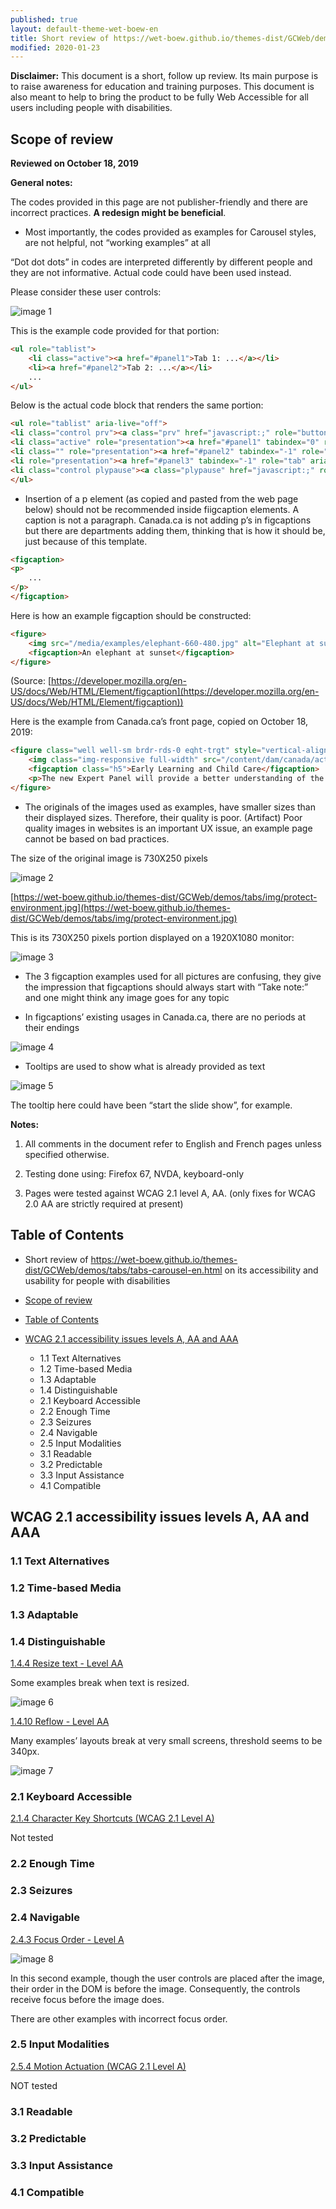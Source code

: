```yaml
---
published: true
layout: default-theme-wet-boew-en
title: Short review of https://wet-boew.github.io/themes-dist/GCWeb/demos/tabs/tabs-carousel-en.html on its accessibility and usability for people with disabilities
modified: 2020-01-23
---
```


**Disclaimer:** This document is a short, follow up review. Its main purpose is to raise awareness for education and training purposes. This document is also meant to help to bring the product to be fully Web Accessible for all users including people with disabilities.

## Scope of review
**Reviewed on October 18, 2019**

**General notes:**

The codes provided in this page are not publisher-friendly and there are incorrect practices. **A redesign might be beneficial**.

* Most importantly, the codes provided as examples for Carousel styles, are not helpful, not “working examples” at all

“Dot dot dots” in codes are interpreted differently by different people and they are not informative. Actual code could have been used instead.

Please consider these user controls:

<img src="2020-assets/GCWeb-demos-tabs-tabs-carousel-en_WCAG_2.1_EvaluationNotes/image1.png" alt="image 1"/>

This is the example code provided for that portion:

```html
<ul role="tablist">
	<li class="active"><a href="#panel1">Tab 1: ...</a></li>
	<li><a href="#panel2">Tab 2: ...</a></li>
	...
</ul>
```

Below is the actual code block that renders the same portion:

```html
<ul role="tablist" aria-live="off">
<li class="control prv"><a class="prv" href="javascript:;" role="button" title="Previous"><span class="glyphicon glyphicon-chevron-left"></span><span class="wb-inv">Previous</span></a></li> <li class="control  tab-count" tabindex="0"><div>Item <div class="curr-count"><span class="curr-index">1</span> of 3</div></div></li><li class="control nxt"><a class="nxt" href="javascript:;" role="button" title="Next"><span class="glyphicon glyphicon-chevron-right"></span><span class="wb-inv">Next</span></a></li> 
<li class="active" role="presentation"><a href="#panel1" tabindex="0" role="tab" aria-selected="true" aria-controls="panel1" id="panel1-lnk">Tab 1: Take Note: Renewal of the Aviation Document Booklet.</a></li>
<li class="" role="presentation"><a href="#panel2" tabindex="-1" role="tab" aria-selected="false" aria-controls="panel2" id="panel2-lnk">Tab 2: Take Note: Grade Crossing Improvement Program (GCIP).</a></li>
<li role="presentation"><a href="#panel3" tabindex="-1" role="tab" aria-selected="false" aria-controls="panel3" id="panel3-lnk">Tab 3: Take Note: Tanker Safety Expert Panel.</a></li>
<li class="control plypause"><a class="plypause" href="javascript:;" role="button" title="Play"><span class="glyphicon glyphicon-play"></span> <span>Play</span><span class="wb-inv">  -  Start tab rotation</span></a></li>
</ul>
```

* Insertion of a p element (as copied and pasted from the web page below) should not be recommended inside fiigcaption elements. A caption is not a paragraph. Canada.ca is not adding p’s in figcaptions but there are departments adding them, thinking that is how it should be, just because of this template.

```html
<figcaption>
<p>
	...
</p>
</figcaption>
```

Here is how an example figcaption should be constructed:

```html
<figure>
    <img src="/media/examples/elephant-660-480.jpg" alt="Elephant at sunset">
    <figcaption>An elephant at sunset</figcaption>
</figure>
```

(Source: [https://developer.mozilla.org/en-US/docs/Web/HTML/Element/figcaption](https://developer.mozilla.org/en-US/docs/Web/HTML/Element/figcaption))

Here is the example from Canada.ca’s front page, copied on October 18, 2019:

```html
<figure class="well well-sm brdr-rds-0 eqht-trgt" style="vertical-align: top; min-height: 394px;">
	<img class="img-responsive full-width" src="/content/dam/canada/activities/20190911-1-520x200.jpg" alt="">
	<figcaption class="h5">Early Learning and Child Care</figcaption>
	<p>The new Expert Panel will provide a better understanding of the early learning and child care landscape in Canada.</p>
</figure>
```

* The originals of the images used as examples, have smaller sizes than their displayed sizes. Therefore, their quality is poor. (Artifact) Poor quality images in websites is an important UX issue, an example page cannot be based on bad practices.

The size of the original image is 730X250 pixels

<img src="2020-assets/GCWeb-demos-tabs-tabs-carousel-en_WCAG_2.1_EvaluationNotes/image2.jpeg" alt="image 2"/>

[https://wet-boew.github.io/themes-dist/GCWeb/demos/tabs/img/protect-environment.jpg](https://wet-boew.github.io/themes-dist/GCWeb/demos/tabs/img/protect-environment.jpg)

This is its 730X250 pixels portion displayed on a 1920X1080 monitor:

<img src="2020-assets/GCWeb-demos-tabs-tabs-carousel-en_WCAG_2.1_EvaluationNotes/image3.png" alt="image 3"/>

* The 3 figcaption examples used for all pictures are confusing, they give the impression that figcaptions should always start with “Take note:” and one might think any image goes for any topic

* In figcaptions’ existing usages in Canada.ca, there are no periods at their endings

<img src="2020-assets/GCWeb-demos-tabs-tabs-carousel-en_WCAG_2.1_EvaluationNotes/image4.png" alt="image 4"/>

* Tooltips are used to show what is already provided as text

<img src="2020-assets/GCWeb-demos-tabs-tabs-carousel-en_WCAG_2.1_EvaluationNotes/image5.png" alt="image 5"/>

The tooltip here could have been “start the slide show”, for example.
 
**Notes:**

1.	All comments in the document refer to English and French pages unless specified otherwise. 

2.	Testing done using: Firefox 67, NVDA, keyboard-only

3.	Pages were tested against WCAG 2.1 level A, AA. (only fixes for WCAG 2.0 AA are strictly required at present)



## Table of Contents

* Short review of https://wet-boew.github.io/themes-dist/GCWeb/demos/tabs/tabs-carousel-en.html on its accessibility and usability for people with disabilities

* [Scope of review](#user-content-scope-of-review)

* [Table of Contents](#user-content-table-of-contents)

* [WCAG 2.1 accessibility issues levels A, AA and AAA](#user-content-wcag-21-accessibility-issues-levels-a-aa-and-aaa)
    * 1.1 Text Alternatives
    * 1.2 Time-based Media
    * 1.3 Adaptable
    * 1.4 Distinguishable
    * 2.1 Keyboard Accessible
    * 2.2 Enough Time
    * 2.3 Seizures
    * 2.4 Navigable
    * 2.5 Input Modalities 
    * 3.1 Readable
    * 3.2 Predictable
    * 3.3 Input Assistance
    * 4.1 Compatible

## WCAG 2.1 accessibility issues levels A, AA and AAA
### 1.1 Text Alternatives

### 1.2 Time-based Media

### 1.3 Adaptable

### 1.4 Distinguishable
[1.4.4 Resize text - Level AA](https://www.w3.org/WAI/WCAG21/Understanding/resize-text.html)

Some examples break when text is resized.

<img src="2020-assets/GCWeb-demos-tabs-tabs-carousel-en_WCAG_2.1_EvaluationNotes/image6.png" alt="image 6"/>

[1.4.10 Reflow - Level AA](https://www.w3.org/WAI/WCAG21/Understanding/reflow.html)

Many examples’ layouts break at very small screens, threshold seems to be 340px.

<img src="2020-assets/GCWeb-demos-tabs-tabs-carousel-en_WCAG_2.1_EvaluationNotes/image7.png" alt="image 7"/>

### 2.1 Keyboard Accessible
[2.1.4 Character Key Shortcuts (WCAG 2.1 Level A)](https://www.w3.org/WAI/WCAG21/Understanding/character-key-shortcuts)

Not tested

### 2.2 Enough Time
### 2.3 Seizures
### 2.4 Navigable
[2.4.3 Focus Order - Level A](https://www.w3.org/WAI/WCAG21/Understanding/focus-order.html)

<img src="2020-assets/GCWeb-demos-tabs-tabs-carousel-en_WCAG_2.1_EvaluationNotes/image8.png" alt="image 8"/>

In this second example, though the user controls are placed after the image, their order in the DOM is before the image. Consequently, the controls receive focus before the image does.

There are other examples with incorrect focus order.

### 2.5 Input Modalities
[2.5.4 Motion Actuation (WCAG 2.1 Level A)](https://www.w3.org/WAI/WCAG21/Understanding/motion-actuation)

NOT tested

### 3.1 Readable
### 3.2 Predictable
### 3.3 Input Assistance
### 4.1 Compatible
